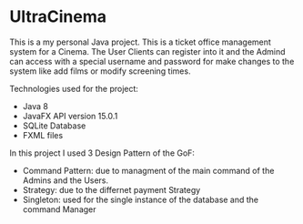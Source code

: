 # UltraCinema
This is a my personal Java project.
This is a ticket office management system for a Cinema.
The User Clients can register into it and the Admind can access with a special username and password for make changes to the system like add films or modify screening times.

Technologies used for the project:
- Java 8
- JavaFX API version 15.0.1
- SQLite Database
- FXML files

In this project I used 3 Design Pattern of the GoF:
- Command Pattern: due to managment of the main command of the Admins and the Users.
- Strategy: due to the differnet payment Strategy
- Singleton: used for the single instance of the database and the command Manager
